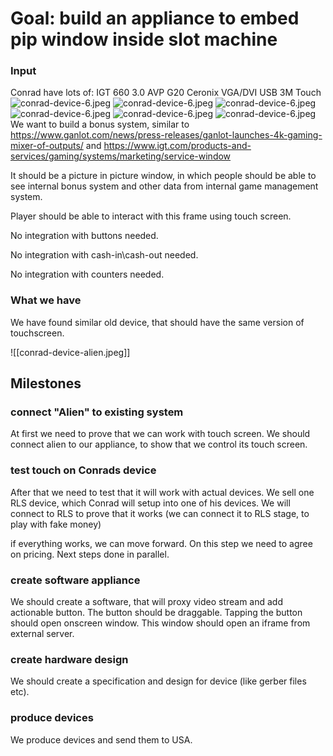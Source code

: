 # Goal: build an appliance to embed pip window inside slot machine

### Input
Conrad have lots of:
IGT 660 3.0 AVP G20
Ceronix VGA/DVI
USB 3M Touch
![conrad-device-6.jpeg](./attachments/conrad-device-6.jpeg)
![conrad-device-6.jpeg](./attachments/conrad-device-5.jpeg)
![conrad-device-6.jpeg](./attachments/conrad-device-4.jpeg)
![conrad-device-6.jpeg](./attachments/conrad-device-3.jpeg)
![conrad-device-6.jpeg](./attachments/conrad-device-2.jpeg)
![conrad-device-6.jpeg](./attachments/conrad-device-1.jpeg)
We want to build a bonus system, similar to https://www.ganlot.com/news/press-releases/ganlot-launches-4k-gaming-mixer-of-outputs/ and https://www.igt.com/products-and-services/gaming/systems/marketing/service-window

It should be a picture in picture window, in which people should be able to see internal bonus system and other data from internal game management system.

Player should be able to interact with this frame using touch screen.

No integration with buttons needed.

No integration with cash-in\cash-out needed.

No integration with counters needed.

### What we have
We have found similar old device, that should have the same version of touchscreen.

![[conrad-device-alien.jpeg]]

## Milestones
### connect "Alien" to existing system
At first we need to prove that we can work with touch screen. We should connect alien to our appliance, to show that we control its touch screen.
### test touch on Conrads device
After that we need to test that it will work with actual devices. We sell one RLS device, which Conrad will setup into one of his devices. We will connect to RLS to prove that it works (we can connect it to RLS stage, to play with fake money)

if everything works, we can move forward. On this step we need to agree on pricing. Next steps done in parallel.
### create software appliance
We should create a software, that will proxy video stream and add actionable button. The button should be draggable. Tapping the button should open onscreen window. This window should open an iframe from external server.

### create hardware design
We should create a specification and design for device (like gerber files etc).

### produce devices
We produce devices and send them to USA.

